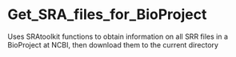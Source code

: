 # Get_SRA_files_for_BioProject
Uses SRAtoolkit functions to obtain information on all SRR files in a BioProject at NCBI, then download them to the current directory

